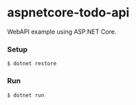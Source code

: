 # aspnetcore-todo-api
WebAPI example using ASP.NET Core.

### Setup
```
$ dotnet restore
```

### Run
```
$ dotnet run
```
